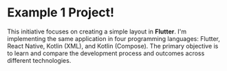 # Example 1 Project!
This initiative focuses on creating a simple layout in **Flutter**. I'm implementing the same application in four programming languages: Flutter, React Native, Kotlin (XML), and Kotlin (Compose). The primary objective is to learn and compare the development process and outcomes across different technologies.